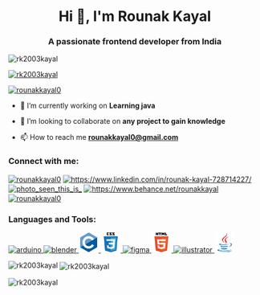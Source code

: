<h1 align="center">Hi 👋, I'm Rounak Kayal</h1>
<h3 align="center">A passionate frontend developer from India</h3>

<p align="left"> <img src="https://komarev.com/ghpvc/?username=rk2003kayal&label=Profile%20views&color=0e75b6&style=flat" alt="rk2003kayal" /> </p>

<p align="left"> <a href="https://github.com/ryo-ma/github-profile-trophy"><img src="https://github-profile-trophy.vercel.app/?username=rk2003kayal" alt="rk2003kayal" /></a> </p>

<p align="left"> <a href="https://twitter.com/rounakkayal0" target="blank"><img src="https://img.shields.io/twitter/follow/rounakkayal0?logo=twitter&style=for-the-badge" alt="rounakkayal0" /></a> </p>

- 🔭 I’m currently working on **Learning java**

- 👯 I’m looking to collaborate on **any project to gain knowledge**

- 📫 How to reach me **rounakkayal0@gmail.com**

<h3 align="left">Connect with me:</h3>
<p align="left">
<a href="https://twitter.com/rounakkayal0" target="blank"><img align="center" src="https://raw.githubusercontent.com/rahuldkjain/github-profile-readme-generator/master/src/images/icons/Social/twitter.svg" alt="rounakkayal0" height="30" width="40" /></a>
<a href="https://linkedin.com/in/https://www.linkedin.com/in/rounak-kayal-728714227/" target="blank"><img align="center" src="https://raw.githubusercontent.com/rahuldkjain/github-profile-readme-generator/master/src/images/icons/Social/linked-in-alt.svg" alt="https://www.linkedin.com/in/rounak-kayal-728714227/" height="30" width="40" /></a>
<a href="https://instagram.com/photo_seen_this_is_" target="blank"><img align="center" src="https://raw.githubusercontent.com/rahuldkjain/github-profile-readme-generator/master/src/images/icons/Social/instagram.svg" alt="photo_seen_this_is_" height="30" width="40" /></a>
<a href="https://www.behance.net/https://www.behance.net/rounakkayal" target="blank"><img align="center" src="https://raw.githubusercontent.com/rahuldkjain/github-profile-readme-generator/master/src/images/icons/Social/behance.svg" alt="https://www.behance.net/rounakkayal" height="30" width="40" /></a>
<a href="https://www.hackerrank.com/rounakkayal0" target="blank"><img align="center" src="https://raw.githubusercontent.com/rahuldkjain/github-profile-readme-generator/master/src/images/icons/Social/hackerrank.svg" alt="rounakkayal0" height="30" width="40" /></a>
</p>

<h3 align="left">Languages and Tools:</h3>
<p align="left"> <a href="https://www.arduino.cc/" target="_blank" rel="noreferrer"> <img src="https://cdn.worldvectorlogo.com/logos/arduino-1.svg" alt="arduino" width="40" height="40"/> </a> <a href="https://www.blender.org/" target="_blank" rel="noreferrer"> <img src="https://download.blender.org/branding/community/blender_community_badge_white.svg" alt="blender" width="40" height="40"/> </a> <a href="https://www.cprogramming.com/" target="_blank" rel="noreferrer"> <img src="https://raw.githubusercontent.com/devicons/devicon/master/icons/c/c-original.svg" alt="c" width="40" height="40"/> </a> <a href="https://www.w3schools.com/css/" target="_blank" rel="noreferrer"> <img src="https://raw.githubusercontent.com/devicons/devicon/master/icons/css3/css3-original-wordmark.svg" alt="css3" width="40" height="40"/> </a> <a href="https://www.figma.com/" target="_blank" rel="noreferrer"> <img src="https://www.vectorlogo.zone/logos/figma/figma-icon.svg" alt="figma" width="40" height="40"/> </a> <a href="https://www.w3.org/html/" target="_blank" rel="noreferrer"> <img src="https://raw.githubusercontent.com/devicons/devicon/master/icons/html5/html5-original-wordmark.svg" alt="html5" width="40" height="40"/> </a> <a href="https://www.adobe.com/in/products/illustrator.html" target="_blank" rel="noreferrer"> <img src="https://www.vectorlogo.zone/logos/adobe_illustrator/adobe_illustrator-icon.svg" alt="illustrator" width="40" height="40"/> </a> <a href="https://www.java.com" target="_blank" rel="noreferrer"> <img src="https://raw.githubusercontent.com/devicons/devicon/master/icons/java/java-original.svg" alt="java" width="40" height="40"/> </a> </p>

<p><img align="left" src="https://github-readme-stats.vercel.app/api/top-langs?username=rk2003kayal&show_icons=true&locale=en&layout=compact" alt="rk2003kayal" /></p>

<p>&nbsp;<img align="center" src="https://github-readme-stats.vercel.app/api?username=rk2003kayal&show_icons=true&locale=en" alt="rk2003kayal" /></p>

<p><img align="center" src="https://github-readme-streak-stats.herokuapp.com/?user=rk2003kayal&" alt="rk2003kayal" /></p>
